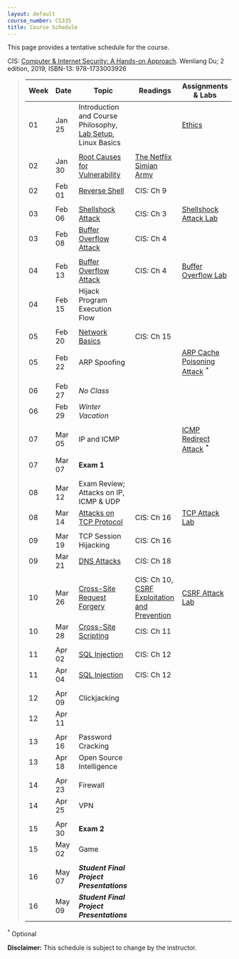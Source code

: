```yaml
---
layout: default
course_number: CS335
title: Course Schedule
---
```


This page provides a tentative schedule for the course.

CIS: <a href="https://ycp.textbookx.com/institutional/index.php?action=browse&utm_audience=f&utm_domain=ycp#/books/4137537/">Computer & Internet Security: A Hands-on Approach</a>. Wenliang Du; 2 edition, 2019, ISBN-13: 978-1733003926

>  Week    | Date     | Topic        | Readings   | Assignments & Labs                                  
> -------- | -------- | ------------ | ---------- | -------------------------------------
> 01 | Jan 25 | Introduction and Course Philosophy, [Lab Setup](../labs/setup.html), Linux Basics | | [Ethics](../assignments/ethics.html)
> | | | |
> 02 | Jan 30 | [Root Causes for Vulnerability](../slides/01_Reason_Vulnerability.pdf) | [The Netflix Simian Army](https://netflixtechblog.com/the-netflix-simian-army-16e57fbab116) |
> 02 | Feb 01 | [Reverse Shell](../slides/09_Reverse_Shell.pdf)| CIS: Ch 9 | |  
> | | | |
> 03 | Feb 06 | [Shellshock Attack](../slides/03_Shellshock.pdf) | CIS: Ch 3 | [Shellshock Attack Lab](../labs/shellshock.html)
> 03 | Feb 08 | [Buffer Overflow Attack](../slides/04_Buffer_Overflow.pdf) | CIS: Ch 4 | 
> | | | |
> 04 | Feb 13 | [Buffer Overflow Attack](../slides/04_Buffer_Overflow.pdf) | CIS: Ch 4 | [Buffer Overflow Lab](../labs/buffer_overflow.html) 
> 04 | Feb 15 | Hijack Program Execution Flow | |
> | | | |
> 05 | Feb 20 | [Network Basics](../slides/Network_Basics.pdf) | CIS: Ch 15 | 
> 05 | Feb 22 | ARP Spoofing | |  [ARP Cache Poisoning Attack](https://seedsecuritylabs.org/Labs_20.04/Networking/ARP_Attack/) <sup>*</sup>
> | | | |
> 06 | Feb 27 | _No Class_ | |
> 06 | Feb 29 | _Winter Vacation_ | |
> | | | |
> 07 | Mar 05 | IP and ICMP | | [ICMP Redirect Attack](https://seedsecuritylabs.org/Labs_20.04/Networking/ICMP_Redirect/) <sup>*</sup>
> 07 | Mar 07 | __Exam 1__ | |
> | | | |
> 08 | Mar 12 |  Exam Review; Attacks on IP, ICMP & UDP | | 
> 08 | Mar 14 | [Attacks on TCP Protocol](../slides/16_TCP_Attack.pdf) | CIS: Ch 16 | [TCP Attack Lab](../labs/tcp_attack.html)
> | | | |
> 09 | Mar 19 | TCP Session Hijacking | CIS: Ch 16 |
> 09 | Mar 21 | [DNS Attacks](../slides/18_DNS_Attacks.pdf) | CIS: Ch 18 |
> | | | |
> 10 | Mar 26 | [Cross-Site Request Forgery](../slides/10_Web_CSRF.pdf) | CIS: Ch 10, [CSRF Exploitation and Prevention](papers/csrf.pdf) | [CSRF Attack Lab](../labs/csrf.html)
> 10 | Mar 28 | [Cross-Site Scripting](../slides/11_Web_XSS.pdf) | CIS: Ch 11 | 
> | | | |
> 11 | Apr 02 | [SQL Injection](../slides/12_Web_SQL_Injection.pdf) |CIS: Ch 12  | 
> 11 | Apr 04 | [SQL Injection](../slides/12_Web_SQL_Injection.pdf) |CIS: Ch 12  | 
> | | | |
> 12 | Apr 09 | Clickjacking | |
> 12 | Apr 11 | | | 
> | | | |
> 13 | Apr 16 | Password Cracking | | 
> 13 | Apr 18 | Open Source Intelligence | |
> | | | |
> 14 | Apr 23 | Firewall | |
> 14 | Apr 25 | VPN | |
> | | | |
> 15 | Apr 30 | __Exam 2__| |
> 15 | May 02 | Game | |
> | | | |
> 16 | May 07 | *__Student Final Project Presentations__* | 
> 16 | May 09 | *__Student Final Project Presentations__* | 

<sup>*</sup> Optional 

**Disclaimer:** This schedule is subject to change by the instructor.
